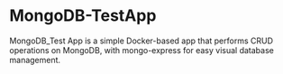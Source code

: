 # MongoDB-TestApp
MongoDB_Test App is a simple Docker-based app that performs CRUD operations on MongoDB, with mongo-express for easy visual database management.
